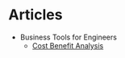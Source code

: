 <style>
    .tablelines table, .tablelines td, .tablelines th {
        border: 2px solid black;
    }
</style>
# Articles  
* Business Tools for Engineers  
    * [Cost Benefit Analysis](./Business-Tools-for-Engineers/Cost-Benefit-Analysis)   